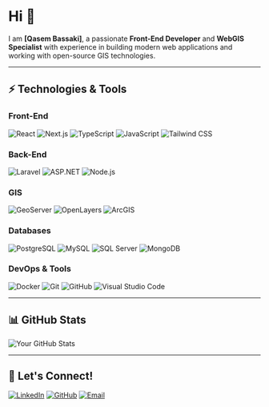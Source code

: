 # Hi 👋

I am **[Qasem Bassaki]**, a passionate **Front-End Developer** and **WebGIS Specialist** with experience in building modern web applications and working with open-source GIS technologies.

---

## ⚡ Technologies & Tools

### Front-End
![React](https://img.shields.io/badge/-React-61DAFB?logo=react&logoColor=000)
![Next.js](https://img.shields.io/badge/-Next.js-000?logo=next.js&logoColor=fff)
![TypeScript](https://img.shields.io/badge/-TypeScript-3178C6?logo=typescript&logoColor=fff)
![JavaScript](https://img.shields.io/badge/-JavaScript-F7DF1E?logo=javascript&logoColor=000)
![Tailwind CSS](https://img.shields.io/badge/-TailwindCSS-06B6D4?logo=tailwindcss&logoColor=fff)

### Back-End
![Laravel](https://img.shields.io/badge/-Laravel-FF2D20?logo=laravel&logoColor=fff)
![ASP.NET](https://img.shields.io/badge/-ASP.NET-512BD4?logo=dotnet&logoColor=fff)
![Node.js](https://img.shields.io/badge/-Node.js-339933?logo=node.js&logoColor=fff)

### GIS
![GeoServer](https://img.shields.io/badge/-GeoServer-5099DA?logo=geoserver&logoColor=fff)
![OpenLayers](https://img.shields.io/badge/-OpenLayers-1F6F93?logo=openlayers&logoColor=fff)
![ArcGIS](https://img.shields.io/badge/-ArcGIS-007CC7?logo=arcgis&logoColor=fff)

### Databases
![PostgreSQL](https://img.shields.io/badge/-PostgreSQL-336791?logo=postgresql&logoColor=fff)
![MySQL](https://img.shields.io/badge/-MySQL-4479A1?logo=mysql&logoColor=fff)
![SQL Server](https://img.shields.io/badge/-SQL%20Server-CC2927?logo=microsoftsqlserver&logoColor=fff)
![MongoDB](https://img.shields.io/badge/-MongoDB-47A248?logo=mongodb&logoColor=fff)

### DevOps & Tools
![Docker](https://img.shields.io/badge/-Docker-2496ED?logo=docker&logoColor=fff)
![Git](https://img.shields.io/badge/-Git-F05032?logo=git&logoColor=fff)
![GitHub](https://img.shields.io/badge/-GitHub-181717?logo=github&logoColor=fff)
![Visual Studio Code](https://img.shields.io/badge/-VSCode-007ACC?logo=visualstudiocode&logoColor=fff)

---

## 📊 GitHub Stats
![Your GitHub Stats](https://github-readme-stats.vercel.app/api?username=qasemB&show_icons=true&theme=onedark)

---

## 🤝 Let's Connect!
[![LinkedIn](https://img.shields.io/badge/-LinkedIn-0A66C2?logo=linkedin&logoColor=fff)](https://www.linkedin.com/in/qasem-bassaki/)
[![GitHub](https://img.shields.io/badge/-GitHub-181717?logo=github&logoColor=fff)](https://github.com/qasemB/)
[![Email](https://img.shields.io/badge/-Email-D14836?logo=gmail&logoColor=fff)](mailto:qasembsk90@gmail.com.com)

